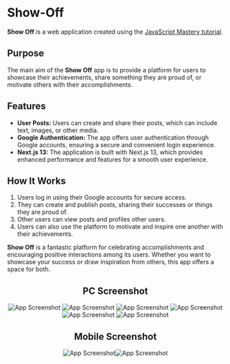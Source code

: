 # Show-Off

**Show Off** is a web application created using the [JavaScript Mastery tutorial](https://youtu.be/wm5gMKuwSYk?si=YmZW6gnbofsbUUZG&t=1).

## Purpose
The main aim of the **Show Off** app is to provide a platform for users to showcase their achievements, share something they are proud of, or motivate others with their accomplishments.

## Features
- **User Posts:** Users can create and share their posts, which can include text, images, or other media.
- **Google Authentication:** The app offers user authentication through Google accounts, ensuring a secure and convenient login experience.
- **Next.js 13:** The application is built with Next.js 13, which provides enhanced performance and features for a smooth user experience.

## How It Works
1. Users log in using their Google accounts for secure access.
2. They can create and publish posts, sharing their successes or things they are proud of.
3. Other users can view posts and profiles other users.
4. Users can also use the platform to motivate and inspire one another with their achievements.

**Show Off** is a fantastic platform for celebrating accomplishments and encouraging positive interactions among its users. Whether you want to showcase your success or draw inspiration from others, this app offers a space for both.

<div align="center">

## PC Screenshot

![App Screenshot](https://i.ibb.co/z8PDKmy/1.png)
![App Screenshot](https://i.ibb.co/47Y21mt/2.png)
![App Screenshot](https://i.ibb.co/kh86sDt/3.png)
![App Screenshot](https://i.ibb.co/bKyvQpw/4.png)
![App Screenshot](https://i.ibb.co/s9ZCYwx/5.png)
![App Screenshot](https://i.ibb.co/qrtCT9W/6.png)

</div>

<div align="center">

## Mobile Screenshot

![App Screenshot](https://i.ibb.co/mGhd48Z/m1.png)![App Screenshot](https://i.ibb.co/syKHgJf/m2.png)

</div>